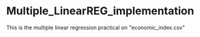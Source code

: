 # Multiple_LinearREG_implementation
This is the multiple linear regression practical on "economic_index.csv"
